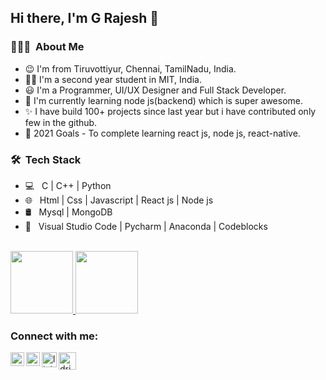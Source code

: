 ## Hi there, I'm G Rajesh 👋

### 👨🏻‍💻 &nbsp;About Me ###

-    😉 I'm from Tiruvottiyur, Chennai, TamilNadu, India.
-    🧑‍🎓 I'm a second year student in MIT, India.
-    😃 I'm a Programmer, UI/UX Designer and Full Stack Developer.
-    📘 I'm currently learning node js(backend) which is super awesome.
-    ✨ I have build 100+ projects since last year but i have contributed only few in the github.
-    🥅 2021 Goals - To complete learning react js, node js, react-native.

<h3> 🛠 &nbsp;Tech Stack</h3>

- 💻 &nbsp; C | C++ | Python
- 🌐 &nbsp; Html | Css | Javascript | React js | Node js
- 🛢 &nbsp; Mysql | MongoDB
- 🔧 &nbsp; Visual Studio Code | Pycharm | Anaconda | Codeblocks

<br>

<a href="https://github.com/g-rajesh">
  <img height="100px" src="https://github-readme-stats.vercel.app/api?username=g-rajesh&theme=blue&show_icons=true" />
  <img height="100px" src="https://github-readme-stats.vercel.app/api/top-langs/?username=g-rajesh&theme=blue&layout=compact" />
</a>

<br/>

### Connect with me:

[<img align="left" alt="instagram.com" width="22px" src="https://i.pinimg.com/736x/5e/ff/6c/5eff6c25d920f6a78fda288e6589bf8b.jpg" />](https://www.instagram.com/_.code.breaker._/)
[<img align="left" alt="dribble.com" width="22px" src="https://cdn.freebiesupply.com/logos/large/2x/dribbble-icon-1-logo-png-transparent.png" /> ](https://dribbble.com/_code_breaker_)
[<img align="left" alt="linkedin.com" width="24px" src="https://www.freepnglogos.com/uploads/linkedin-blue-style-logo-png-0.png" /> ](https://www.linkedin.com/in/rajesh-g-82b8651a6/)
[<img align="left" alt="dribble.com" width="28px" src="http://assets.stickpng.com/images/580b57fcd9996e24bc43c53e.png" />](https://twitter.com)
